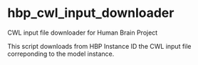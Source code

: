 # hbp_cwl_input_downloader
CWL input file downloader for Human Brain Project

This script downloads from HBP Instance ID the CWL input file correponding to the model instance.
